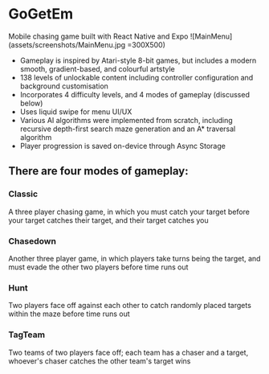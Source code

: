 # GoGetEm
Mobile chasing game built with React Native and Expo
![MainMenu](assets/screenshots/MainMenu.jpg =300X500)

- Gameplay is inspired by Atari-style 8-bit games, but includes a modern smooth, gradient-based, and colourful artstyle
- 138 levels of unlockable content including controller configuration and background customisation
- Incorporates 4 difficulty levels, and 4 modes of gameplay (discussed below)
- Uses liquid swipe for menu UI/UX
- Various AI algorithms were implemented from scratch, including recursive depth-first search maze generation and an A* traversal algorithm
- Player progression is saved on-device through Async Storage

## There are four modes of gameplay:
### Classic
A three player chasing game, in which you must catch your target before your target catches their target, and their target catches you
### Chasedown
Another three player game, in which players take turns being the target, and must evade the other two players before time runs out
### Hunt
Two players face off against each other to catch randomly placed targets within the maze before time runs out
### TagTeam
Two teams of two players face off; each team has a chaser and a target, whoever's chaser catches the other team's target wins
